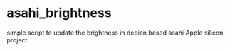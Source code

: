 # asahi_brightness
simple script to update the brightness in debian based asahi Apple silicon project
